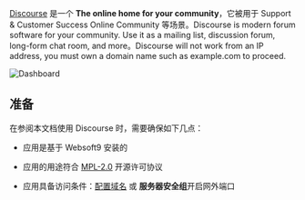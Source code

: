 [Discourse](https://www.discourse.org/) 是一个 **The online home for your community**，它被用于 Support & Customer Success Online Community  等场景。Discourse is modern forum software for your community. Use it as a mailing list, discussion forum, long-form chat room, and more。Discourse will not work from an IP address, you must own a domain name such as example.com to proceed.


![Dashboard](https://libs.websoft9.com/Websoft9/DocsPicture/zh/discourse/discourse-gui-websoft9.webp)


## 准备

在参阅本文档使用 Discourse 时，需要确保如下几点：

- 应用是基于 Websoft9 安装的

- 应用的用途符合 [MPL-2.0](https://opensource.org/licenses/MPL-2.0) 开源许可协议

- 应用具备访问条件：[配置域名](./guide/appsetdomain) 或 **服务器安全组**开启网外端口